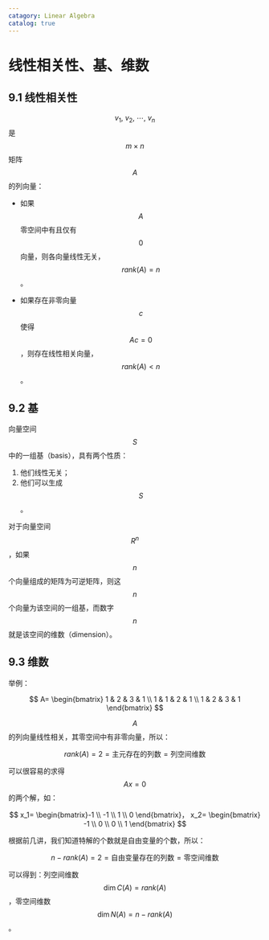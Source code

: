 ```yaml
---
catagory: Linear Algebra
catalog: true
---
```


# 线性相关性、基、维数
## 9.1 线性相关性
$$v_1,\ v_2,\ \cdots,\ v_n$$ 是 $$m \times n$$ 矩阵 $$A$$ 的列向量：

- 如果 $$A$$ 零空间中有且仅有 $$0$$ 向量，则各向量线性无关，$$rank(A)=n$$。

- 如果存在非零向量 $$c$$ 使得 $$Ac=0$$，则存在线性相关向量，$$rank(A)\lt n$$。


## 9.2 基
向量空间 $$S$$ 中的一组基（basis），具有两个性质：

1. 他们线性无关；
2. 他们可以生成 $$S$$。

对于向量空间 $$R^n$$，如果 $$n$$ 个向量组成的矩阵为可逆矩阵，则这 $$n$$ 个向量为该空间的一组基，而数字 $$n$$ 就是该空间的维数（dimension）。


## 9.3 维数
举例：

$$
A=
\begin{bmatrix}
  1 & 2 & 3 & 1 \\
  1 & 1 & 2 & 1 \\
  1 & 2 & 3 & 1
\end{bmatrix}
$$

$$A$$ 的列向量线性相关，其零空间中有非零向量，所以：

$$
rank(A)=2=\text{主元存在的列数}=\text{列空间维数}
$$

可以很容易的求得 $$Ax=0$$ 的两个解，如：

$$
x_1=
\begin{bmatrix}-1 \\
  -1 \\
  1 \\
  0
\end{bmatrix}，
x_2=
\begin{bmatrix}
  -1 \\
  0 \\
  0 \\
  1
\end{bmatrix}
$$

根据前几讲，我们知道特解的个数就是自由变量的个数，所以：

$$
n-rank(A) = 2 = \text{自由变量存在的列数} = \text{零空间维数}
$$

可以得到：列空间维数 $$\dim C(A)=rank(A)$$，零空间维数 $$\dim N(A)=n-rank(A)$$。